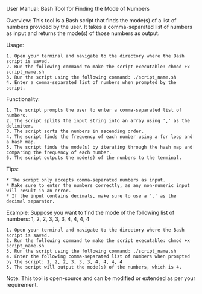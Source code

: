User Manual: Bash Tool for Finding the Mode of Numbers

Overview:
This tool is a Bash script that finds the mode(s) of a list of numbers provided by the user. It takes a comma-separated list of numbers as input and returns the mode(s) of those numbers as output.

Usage:

    1. Open your terminal and navigate to the directory where the Bash script is saved.
    2. Run the following command to make the script executable: chmod +x script_name.sh
    3. Run the script using the following command: ./script_name.sh
    4. Enter a comma-separated list of numbers when prompted by the script.

Functionality:

    1. The script prompts the user to enter a comma-separated list of numbers.
    2. The script splits the input string into an array using ',' as the delimiter.
    3. The script sorts the numbers in ascending order.
    4. The script finds the frequency of each number using a for loop and a hash map.
    5. The script finds the mode(s) by iterating through the hash map and comparing the frequency of each number.
    6. The script outputs the mode(s) of the numbers to the terminal.

Tips:

    * The script only accepts comma-separated numbers as input.
    * Make sure to enter the numbers correctly, as any non-numeric input will result in an error.
    * If the input contains decimals, make sure to use a '.' as the decimal separator.

Example:
Suppose you want to find the mode of the following list of numbers: 1, 2, 2, 3, 3, 3, 4, 4, 4, 4

    1. Open your terminal and navigate to the directory where the Bash script is saved.
    2. Run the following command to make the script executable: chmod +x script_name.sh
    3. Run the script using the following command: ./script_name.sh
    4. Enter the following comma-separated list of numbers when prompted by the script: 1, 2, 2, 3, 3, 3, 4, 4, 4, 4
    5. The script will output the mode(s) of the numbers, which is 4.

Note: This tool is open-source and can be modified or extended as per your requirement.
